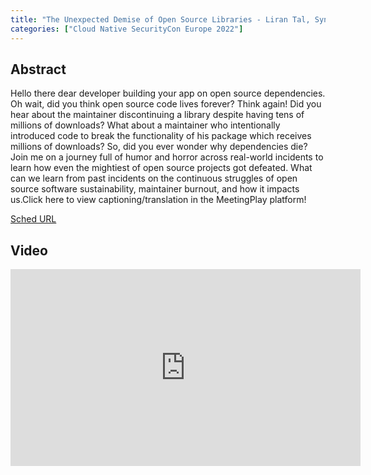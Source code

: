 ```yaml
---
title: "The Unexpected Demise of Open Source Libraries - Liran Tal, Synk"
categories: ["Cloud Native SecurityCon Europe 2022"]
---
```


## Abstract

Hello there dear developer building your app on open source dependencies. Oh wait, did you think open source code lives forever? Think again! Did you hear about the maintainer discontinuing a library despite having tens of millions of downloads? What about a maintainer who intentionally introduced code to break the functionality of his package which receives millions of downloads? So, did you ever wonder why dependencies die? Join me on a journey full of humor and horror across real-world incidents to learn how even the mightiest of open source projects got defeated. What can we learn from past incidents on the continuous struggles of open source software sustainability, maintainer burnout, and how it impacts us.Click here to view captioning/translation in the MeetingPlay platform!

[Sched URL](https://cloudnativesecurityconeu22.sched.com/event/83df82da4350b786a1b225bc0e23e192)

## Video

<iframe width='560' height='315' src='https://www.youtube.com/embed/XD43KJx15GY' frameborder='0' allow='accelerometer; autoplay; encrypted-media; gyroscope; picture-in-picture' allowfullscreen></iframe>
